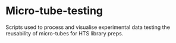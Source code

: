 # Micro-tube-testing
Scripts used to process and visualise experimental data testing the reusability of micro-tubes for HTS library preps.
